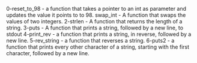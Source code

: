 0-reset_to_98 - a function that takes a pointer to an int as parameter and updates the value it points to to 98.
swap_int - A function that swaps the values of two integers.
2-strlen - A function that returns the length of a string.
3-puts - A function that prints a string, followed by a new line, to stdout
4-print_rev - a function that prints a string, in reverse, followed by a new line.
5-rev_string - a function that reverses a string.
6-puts2 - a function that prints every other character of a string, starting with the first character, followed by a new line.
